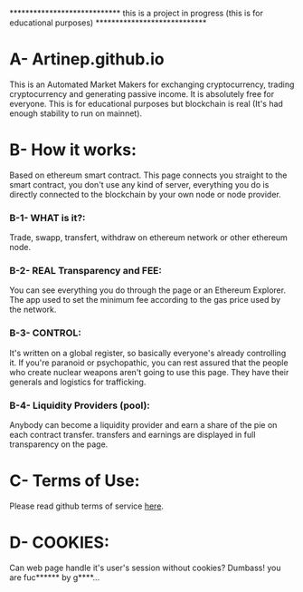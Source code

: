 **************************** this is a project in progress (this is for educational purposes) ****************************

# A- Artinep.github.io
This is an Automated Market Makers for exchanging cryptocurrency, trading cryptocurrency and generating passive income. It is absolutely free for everyone.
This is for educational purposes but blockchain is real (It's had enough stability to run on mainnet).

# B- How it works:
Based on ethereum smart contract.
This page connects you straight to the smart contract, you don't use any kind of server, everything you do is directly connected to the blockchain by your own node or node provider.

### B-1- WHAT is it?:
Trade, swapp, transfert, withdraw on ethereum network or other ethereum node.

### B-2- REAL Transparency and FEE:
You can see everything you do through the page or an Ethereum Explorer. The app used to set the minimum fee according to the gas price used by the network.

### B-3- CONTROL:
It's written on a global register, so basically everyone's already controlling it.
If you're paranoid or psychopathic, you can rest assured that the people who create nuclear weapons aren't going to use this page. They have their generals and logistics for trafficking.

### B-4- Liquidity Providers (pool):
Anybody can become a liquidity provider and earn a share of the pie on each contract transfer. transfers and earnings are displayed in full transparency on the page.

# C- Terms of Use:
Please read github terms of service [here](https://docs.github.com/en/site-policy/github-terms/github-terms-of-service).

# D- COOKIES:
Can web page handle it's user's session without cookies? Dumbass! you are fuc****** by g****...